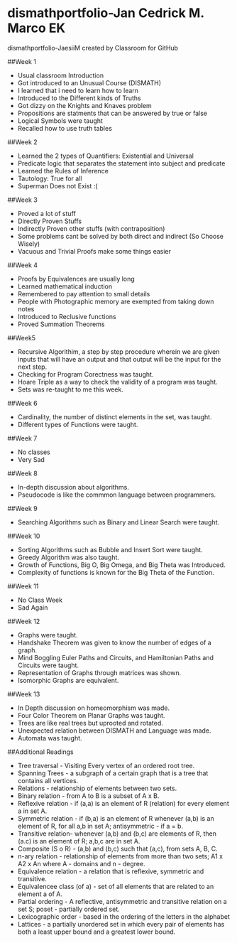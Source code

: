 # dismathportfolio-Jan Cedrick M. Marco EK
dismathportfolio-JaesiiM created by Classroom for GitHub

##Week 1
- Usual classroom Introduction
- Got introduced to an Unusual Course (DISMATH)
- I learned that i need to learn how to learn
- Introduced to the Different kinds of Truths
- Got dizzy on the Knights and Knaves problem
- Propositions are statments that can be answered by true or false
- Logical Symbols were taught
- Recalled how to use truth tables

##Week 2
- Learned the 2 types of Quantifiers: Existential and Universal
- Predicate logic that separates the statement into subject and predicate
- Learned the Rules of Inference
- Tautology: True for all
- Superman Does not Exist :(

##Week 3
- Proved a lot of stuff
- Directly Proven Stuffs
- Indirectly Proven other stuffs (with contraposition)
- Some problems cant be solved by both direct and indirect (So Choose Wisely)
- Vacuous and Trivial Proofs make some things easier


##Week 4
- Proofs by Equivalences are usually long
- Learned mathematical induction
- Remembered to pay attention to small details
- People with Photographic memory are exempted from taking down notes
- Introduced to Reclusive functions
- Proved Summation Theorems

##Week5
- Recursive Algorithim, a step by step procedure wherein we are given inputs that will have an output and that output will be the input for the next step.
- Checking for Program Corectness was taught.
- Hoare Triple as a way to check the validity of a program was taught.
- Sets was re-taught to me this week.

##Week 6
- Cardinality, the number of distinct elements in the set, was taught.
- Different types of Functions were taught.

##Week 7
- No classes
- Very Sad

##Week 8
- In-depth discussion about algorithms.
- Pseudocode is like the commmon language between programmers.

##Week 9
- Searching Algorithms such as Binary and Linear Search were taught.

##Week 10
- Sorting Algorithms such as Bubble and Insert Sort were taught.
- Greedy Algorithm was also taught.
- Growth of Functions, Big O, Big Omega, and Big Theta was Introduced.
- Complexity of functions is known for the Big Theta of the Function.


##Week 11
- No Class Week
- Sad Again

##Week 12
- Graphs were taught.
- Handshake Theorem was given to know the number of edges of a graph.
- Mind Boggling Euler Paths and Circuits, and Hamiltonian Paths and Circuits were taught.
- Representation of Graphs through matrices was shown.
- Isomorphic Graphs are equivalent.

##Week 13
- In Depth discussion on homeomorphism was made.
- Four Color Theorem on Planar Graphs was taught.
- Trees are like real trees but uprooted and rotated.
- Unexpected relation between DISMATH and Language was made.
- Automata was taught.

##Additional Readings
- Tree traversal - Visiting Every vertex of an ordered root tree.
- Spanning Trees - a subgraph of a certain graph that is a tree that contains all vertices.
- Relations - relationship of elements between two sets.
- Binary relation -  from A to B is a subset of A x B.
- Reflexive relation - if (a,a) is an element of R (relation) for every element a in set A.
- Symmetric relation - if (b,a) is an element of R whenever (a,b) is an element of R, for all a,b in set A; antisymmetric - if a = b.
- Transitive relation- whenever (a,b) and (b,c) are elements of R, then (a.c) is an element of R; a,b,c are in set A.
- Composite (S o R) - (a,b) and (b,c) such that (a,c), from sets A, B, C.
- n-ary relation - relationship of elements from more than two sets; A1 x A2 x An where A - domains and n - degree. 
- Equivalence relation - a relation that is reflexive, symmetric and transitive.
- Equivalencee class (of a) - set of all elements that are related to an element a of A.
- Partial ordering - A reflective, antisymmetric and transitive relation on a set S; poset - partially ordered set.
- Lexicographic order - based in the ordering of the letters in the alphabet
- Lattices - a partially unordered set in which every pair of elements has both a least upper bound and a greatest lower bound.


